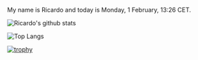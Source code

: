 My name is Ricardo and today is Monday, 1 February, 13:26 CET.

![Ricardo's github stats](https://github-readme-stats.vercel.app/api?username=ricardoschroeder&show_icons=true&theme=dark)

![Top Langs](https://github-readme-stats.vercel.app/api/top-langs/?username=ricardoschroeder&theme=dark)

[![trophy](https://github-profile-trophy.vercel.app/?username=ricardoschroeder&theme=onedark)](https://github.com/ryo-ma/github-profile-trophy)

<!--
**ricardoschroeder/ricardoschroeder** is a ✨ _special_ ✨ repository because its `README.md` (this file) appears on your GitHub profile.

Here are some ideas to get you started:

- 🔭 I’m currently working on ...
- 🌱 I’m currently learning ...
- 👯 I’m looking to collaborate on ...
- 🤔 I’m looking for help with ...
- 💬 Ask me about ...
- 📫 How to reach me: ...
- 😄 Pronouns: ...
- ⚡ Fun fact: ...
-->
